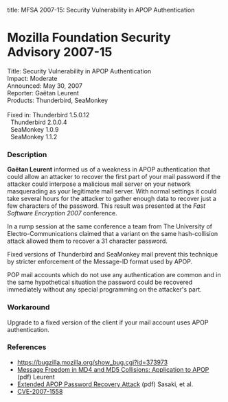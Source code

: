 title: MFSA 2007-15: Security Vulnerability in APOP Authentication

<h1>Mozilla Foundation Security Advisory 2007-15</h1>

<p><span class="label">Title:</span>      Security Vulnerability in APOP Authentication<br/>
<span class="label">Impact:</span>     Moderate<br/>
<span class="label">Announced:</span>  May 30, 2007<br/>
<span class="label">Reporter:</span>   Ga&#235;tan Leurent<br/>
<span class="label">Products:</span>   Thunderbird, SeaMonkey<br/>
<br/>
<span class="label">Fixed in:</span>   Thunderbird 1.5.0.12<br/>
<span class="label">&#160;</span>      Thunderbird 2.0.0.4<br/>
<span class="label">&#160;</span>      SeaMonkey 1.0.9<br/>
<span class="label">&#160;</span>      SeaMonkey 1.1.2</p>

<h3>Description</h3>

<p><strong>Ga&#235;tan Leurent</strong> informed us of a weakness in APOP
authentication that could allow an attacker to recover the first
part of your mail password if the attacker could interpose
a malicious mail server on your network masquerading as your legitimate
mail server. With normal settings it could take several hours for
the attacker to gather enough data to recover just a few characters
of the password. This result was presented at the
<em>Fast Software Encryption 2007</em> conference.</p>

<p>In a rump session at the same conference a team from The University of
Electro-Communications claimed that a variant on the same hash-collision
attack allowed them to recover a 31 character password.</p>

<p>Fixed versions of Thunderbird and SeaMonkey mail prevent this
technique by stricter enforcement of the Message-ID format used
by APOP.</p>

<p>POP mail accounts which do not use any authentication are
common and in the same hypothetical situation the password could
be recovered immediately without any special programming on the
attacker's part.</p>

<h3>Workaround</h3>

<p>Upgrade to a fixed version of the client if your mail account
uses APOP authentication.</p>

<h3>References</h3>

<ul>
<li><a href="https://bugzilla.mozilla.org/show_bug.cgi?id=373973">
https://bugzilla.mozilla.org/show_bug.cgi?id=373973</a></li>

<li><a class="ex-ref" type="application/pdf" href="http://fse2007.uni.lu/slides/APOP.pdf">
Message Freedom in MD4 and MD5 Collisions: Application to APOP</a> (pdf) Leurent</li>

<li><a class="ex-ref" type="application/pdf" href="http://fse2007.uni.lu/slides/rump/apop.pdf">
Extended APOP Password Recovery Attack</a> (pdf) Sasaki, et al.</li>

<li><a class="ex-ref" href="http://nvd.nist.gov/nvd.cfm?cvename=CVE-2007-1558">CVE-2007-1558</a></li>
</ul>



